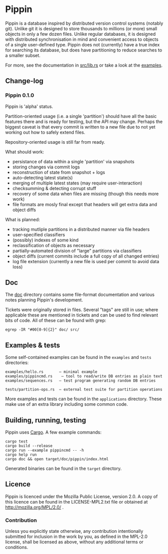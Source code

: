 Pippin
====

Pippin is a database inspired by distributed version control systems (notably
git). Unlike git it is designed to store thousands to millions (or more) small
objects in only a few dozen files. Unlike regular databases, it is designed
with distributed synchronisation in mind and convenient access to objects of a
single user-defined type. Pippin does not (currently) have a true index for
searching its database, but does have partitioning to reduce searches to a
smaller subset.

For more, see the documentation in [src/lib.rs](src/lib.rs) or take a look at the [examples](examples/).


Change-log
----------

### Pippin 0.1.0

Pippin is 'alpha' status.

Partition-oriented usage (i.e. a single 'partition') should have all the basic
features there and is ready for testing, but the API may change. Perhaps the
biggest caveat is that every commit is written to a new file due to not yet
working out how to safely extend files.

Repository-oriented usage is still far from ready.

What should work:

*   persistance of data within a single 'partition' via snapshots
*   storing changes via commit logs
*   reconstruction of state from snapshot + logs
*   auto-detecting latest state(s)
*   merging of multiple latest states (may require user-interaction)
*   checksumming & detecting corrupt stuff
*   recovery of some data when files are missing (though this needs more work)
*   file formats are mosly final except that headers will get extra data and object diffs

What is planned:

*   tracking mutliple partitions in a distributed manner via file headers
*   user-specified classifiers
*   (possibly) indexes of some kind
*   reclassification of objects as necessary
*   partially-automated division of "large" partitions via classifiers
*   object diffs (current commits include a full copy of all changed entries)
*   log file extension (currently a new file is used per commit to avoid data loss)


Doc
----

The [doc](doc/) directory contains some file-format documentation and various notes
planning Pippin's development.

Tickets were originally stored in files. Several "tags" are still in use; where
applicable these are mentioned in tickets and can be used to find relevant bits
of code. All of these can be found with grep:

    egrep -IR "#00[0-9]{2}" doc/ src/


Examples & tests
-----------------------

Some self-contained examples can be found in the `examples` and `tests`
directories:

    examples/hello.rs       — minimal example
    examples/pippincmd.rs    — tool to read/write DB entries as plain text
    examples/sequences.rs   — test program generating random DB entries
    
    tests/partition-ops.rs  — external test suite for partition operations

More examples and tests can be found in the `applications` directory. These
make use of an extra library including some common code.


Building, running, testing
-------------------------

Pippin uses [Cargo](http://crates.io/). A few example commands:

    cargo test
    cargo build --release
    cargo run --example pippincmd -- -h
    cargo help run
    cargo doc && open target/doc/pippin/index.html

Generated binaries can be found in the `target` directory.


## Licence

Pippin is licenced under the Mozilla Public License, version 2.0.
A copy of this licence can be found in the LICENSE-MPL2.txt file
or obtained at http://mozilla.org/MPL/2.0/ .

### Contribution

Unless you explicitly state otherwise, any contribution intentionally submitted
for inclusion in the work by you, as defined in the MPL-2.0 license, shall be
licensed as above, without any additional terms or conditions. 
